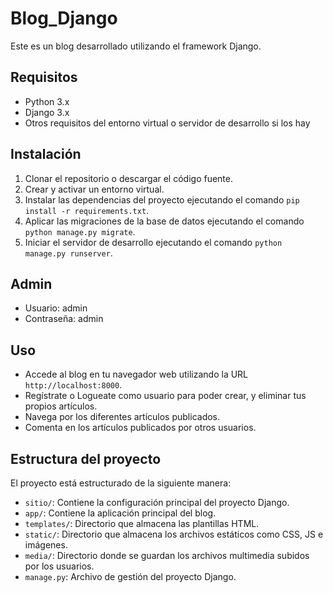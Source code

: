 # Blog_Django

Este es un blog desarrollado utilizando el framework Django.

## Requisitos

- Python 3.x
- Django 3.x
- Otros requisitos del entorno virtual o servidor de desarrollo si los hay

## Instalación

1. Clonar el repositorio o descargar el código fuente.
2. Crear y activar un entorno virtual.
3. Instalar las dependencias del proyecto ejecutando el comando `pip install -r requirements.txt`.
4. Aplicar las migraciones de la base de datos ejecutando el comando `python manage.py migrate`.
5. Iniciar el servidor de desarrollo ejecutando el comando `python manage.py runserver`.

## Admin
- Usuario: admin
- Contraseña: admin

## Uso
- Accede al blog en tu navegador web utilizando la URL `http://localhost:8000`.
- Regístrate o Logueate como usuario para poder crear, y eliminar tus propios artículos.
- Navega por los diferentes artículos publicados.
- Comenta en los artículos publicados por otros usuarios.

## Estructura del proyecto

El proyecto está estructurado de la siguiente manera:

- `sitio/`: Contiene la configuración principal del proyecto Django.
- `app/`: Contiene la aplicación principal del blog.
- `templates/`: Directorio que almacena las plantillas HTML.
- `static/`: Directorio que almacena los archivos estáticos como CSS, JS e imágenes.
- `media/`: Directorio donde se guardan los archivos multimedia subidos por los usuarios.
- `manage.py`: Archivo de gestión del proyecto Django.
